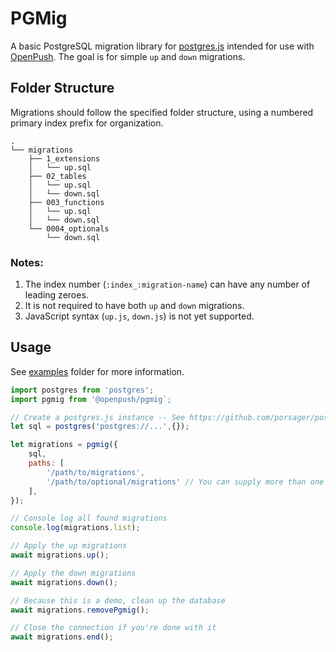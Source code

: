 # PGMig

A basic PostgreSQL migration library for [postgres.js](https://github.com/porsager/postgres) intended for use with [OpenPush](https://openpu.sh/). The goal is for simple `up` and `down` migrations.

## Folder Structure

Migrations should follow the specified folder structure, using a numbered primary index prefix for organization.

```
.
└── migrations
    ├── 1_extensions
    │   └── up.sql
    ├── 02_tables
    │   └── up.sql
    │   └── down.sql
    ├── 003_functions
    │   └── up.sql
    │   └── down.sql
    └── 0004_optionals
        └── down.sql
```

### Notes:

1) The index number (`:index_:migration-name`) can have any number of leading zeroes.
2) It is not required to have both `up` and `down` migrations.
3) JavaScript syntax (`up.js`, `down.js`) is not yet supported.

## Usage

See [examples](/examples) folder for more information.

```javascript
import postgres from 'postgres';
import pgmig from '@openpush/pgmig`;

// Create a postgres.js instance -- See https://github.com/porsager/postgres?tab=readme-ov-file#postgresurl-options
let sql = postgres('postgres://...',{});

let migrations = pgmig({
    sql,
    paths: [
        '/path/to/migrations',
        '/path/to/optional/migrations' // You can supply more than one path (optional migrations, for example)
    ],
});

// Console log all found migrations
console.log(migrations.list);

// Apply the up migrations
await migrations.up();

// Apply the down migrations
await migrations.down();

// Because this is a demo, clean up the database
await migrations.removePgmig();

// Close the connection if you're done with it
await migrations.end();
```


